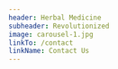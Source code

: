 ```yaml
---
header: Herbal Medicine
subheader: Revolutionized
image: carousel-1.jpg
linkTo: /contact
linkName: Contact Us
---
```


